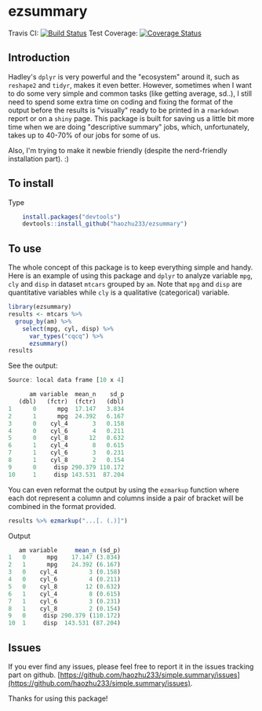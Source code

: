 # ezsummary 
Travis CI: [![Build Status](https://travis-ci.org/haozhu233/ezsummary.svg?branch=master)](https://travis-ci.org/haozhu233/ezsummary)  Test Coverage: [![Coverage Status](https://coveralls.io/repos/haozhu233/ezsummary/badge.svg?branch=master&service=github)](https://coveralls.io/github/haozhu233/ezsummary?branch=master)


## Introduction
Hadley's `dplyr` is very powerful and the "ecosystem" around it, such as `reshape2` and `tidyr`, makes it even better. However, sometimes when I want to do some very simple and common tasks (like getting average, sd..), I still need to spend some extra time on coding and fixing the format of the output before the results is "visually" ready to be printed in a `rmarkdown` report or on a `shiny` page. This package is built for saving us a little bit more time when we are doing "descriptive summary" jobs, which, unfortunately, takes up to 40-70% of our jobs for some of us. 

Also, I'm trying to make it newbie friendly (despite the nerd-friendly installation part). :)

## To install
Type  
``` r
    install.packages("devtools")
    devtools::install_github("haozhu233/ezsummary")
```
  
## To use

The whole concept of this package is to keep everything simple and handy. Here is an example of using this package and `dplyr` to analyze variable `mpg`, `cly` and `disp` in dataset `mtcars` grouped by `am`. Note that `mpg` and `disp` are quantitative variables while `cly` is a qualitative (categorical) variable. 
``` r
library(ezsummary)
results <- mtcars %>% 
  group_by(am) %>%  
    select(mpg, cyl, disp) %>%
      var_types("cqcq") %>%
      ezsummary()
results
```
See the output:
``` r
Source: local data frame [10 x 4]

      am variable  mean_n    sd_p
   (dbl)   (fctr)  (fctr)   (dbl)
1      0      mpg  17.147   3.834
2      1      mpg  24.392   6.167
3      0    cyl_4       3   0.158
4      0    cyl_6       4   0.211
5      0    cyl_8      12   0.632
6      1    cyl_4       8   0.615
7      1    cyl_6       3   0.231
8      1    cyl_8       2   0.154
9      0     disp 290.379 110.172
10     1     disp 143.531  87.204
```
You can even reformat the output by using the `ezmarkup` function where each dot represent a column and columns inside a pair of bracket will be combined in the format provided. 
``` r
results %>% ezmarkup("...[. (.)]")
```
Output
``` r
   am variable     mean_n (sd_p)
1   0      mpg    17.147 (3.834)
2   1      mpg    24.392 (6.167)
3   0    cyl_4         3 (0.158)
4   0    cyl_6         4 (0.211)
5   0    cyl_8        12 (0.632)
6   1    cyl_4         8 (0.615)
7   1    cyl_6         3 (0.231)
8   1    cyl_8         2 (0.154)
9   0     disp 290.379 (110.172)
10  1     disp  143.531 (87.204)
```


## Issues
If you ever find any issues, please feel free to report it in the issues tracking part on github. [https://github.com/haozhu233/simple.summary/issues](https://github.com/haozhu233/simple.summary/issues). 

Thanks for using this package!
